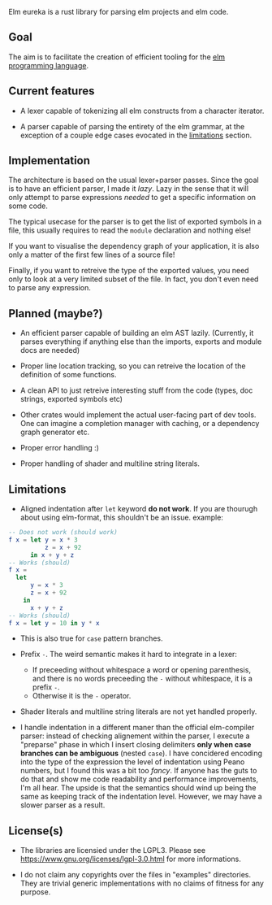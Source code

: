 Elm eureka is a rust library for parsing elm projects and elm code.

## Goal

The aim is to facilitate the creation of efficient tooling for the [elm
programming language](http://elm-lang.org).


## Current features

* A lexer capable of tokenizing all elm constructs from a character iterator.

* A parser capable of parsing the entirety of the elm grammar, at the exception
  of a couple edge cases evocated in the [limitations](#limitations) section.


## Implementation

The architecture is based on the usual lexer+parser passes. Since the goal is
to have an efficient parser, I made it *lazy*. Lazy in the sense that it will
only attempt to parse expressions *needed* to get a specific information on
some code.

The typical usecase for the parser is to get the list of exported symbols in a
file, this usually requires to read the `module` declaration and nothing else!

If you want to visualise the dependency graph of your application, it is also
only a matter of the first few lines of a source file!

Finally, if you want to retreive the type of the exported values, you need only
to look at a very limited subset of the file. In fact, you don't even need to
parse any expression.


## Planned (maybe?)

* An efficient parser capable of building an elm AST lazily. (Currently, it
  parses everything if anything else than the imports, exports and module
  docs are needed)

* Proper line location tracking, so you can retreive the location of the
  definition of some functions.

* A clean API to just retreive interesting stuff from the code (types, doc
  strings, exported symbols etc)

* Other crates would implement the actual user-facing part of dev tools. One
  can imagine a completion manager with caching, or a dependency graph
  generator etc.

* Proper error handling :)

* Proper handling of shader and multiline string literals.

## Limitations

* Aligned indentation after `let` keyword **do not work**. If you are thourugh
  about using elm-format, this shouldn't be an issue.  example:

```elm
-- Does not work (should work)
f x = let y = x * 3
          z = x + 92
      in x + y + z
-- Works (should)
f x =
  let
      y = x * 3
      z = x + 92
	in
      x + y + z
-- Works (should)
f x = let y = 10 in y * x
```

* This is also true for `case` pattern branches.

* Prefix `-`. The weird semantic makes it hard to integrate in a lexer:
  * If preceeding without whitespace a word or opening parenthesis, and there
    is no words preceeding the `-` without whitespace, it is a prefix `-`.
  * Otherwise it is the `-` operator.

* Shader literals and multiline string literals are not yet handled properly.

* I handle indentation in a different maner than the official elm-compiler
  parser: instead of checking alignement within the parser, I execute a
  "preparse" phase in which I insert closing delimiters **only when case
  branches can be ambiguous** (nested `case`).
  I have concidered encoding into the type of the expression the level of
  indentation using Peano numbers, but I found this was a bit too *fancy*. If
  anyone has the guts to do that and show me code readability and performance
  improvements, I'm all hear.
  The upside is that the semantics should wind up being the same as keeping
  track of the indentation level. However, we may have a slower parser as a
  result.

## License(s)

* The libraries are licensied under the LGPL3. Please see
  <https://www.gnu.org/licenses/lgpl-3.0.html> for more informations.

* I do not claim any copyrights over the files in "examples" directories. They
	are trivial generic implementations with no claims of fitness for any
	purpose.
